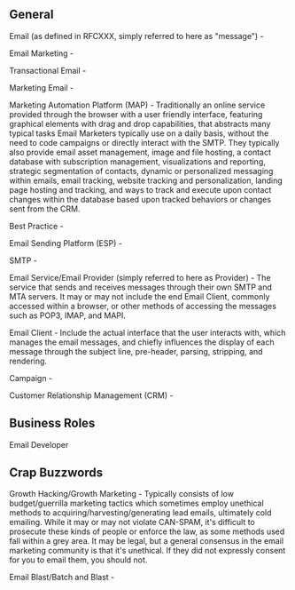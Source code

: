 ## General

Email \(as defined in RFCXXX, simply referred to here as "message"\) -

Email Marketing -

Transactional Email -

Marketing Email -

Marketing Automation Platform \(MAP\) - Traditionally an online service provided through the browser with a user friendly interface, featuring graphical elements with drag and drop capabilities, that abstracts many typical tasks Email Marketers typically use on a daily basis, without the need to code campaigns or directly interact with the SMTP. They typically also provide email asset management, image and file hosting, a contact database with subscription management, visualizations and reporting, strategic segmentation of contacts, dynamic or personalized messaging within emails, email tracking, website tracking and personalization, landing page hosting and tracking, and ways to track and execute upon contact changes within the database based upon tracked behaviors or changes sent from the CRM.

Best Practice -

Email Sending Platform \(ESP\) -

SMTP -

Email Service/Email Provider \(simply referred to here as Provider\) - The service that sends and receives messages through their own SMTP and MTA servers. It may or may not include the end Email Client, commonly accessed within a browser, or other methods of accessing the messages such as POP3, IMAP, and MAPI.

Email Client - Include the actual interface that the user interacts with, which manages the email messages, and chiefly influences the display of each message through the subject line, pre-header, parsing, stripping, and rendering.

Campaign -

Customer Relationship Management \(CRM\) -

## Business Roles

Email Developer

## Crap Buzzwords

Growth Hacking/Growth Marketing - Typically consists of low budget/guerrilla marketing tactics which sometimes employ unethical methods to acquiring/harvesting/generating lead emails, ultimately cold emailing. While it may or may not violate CAN-SPAM, it's difficult to prosecute these kinds of people or enforce the law, as some methods used fall within a grey area. It may be legal, but a general consensus in the email marketing community is that it's unethical. If they did not expressly consent for you to email them, you should not.

Email Blast/Batch and Blast -

